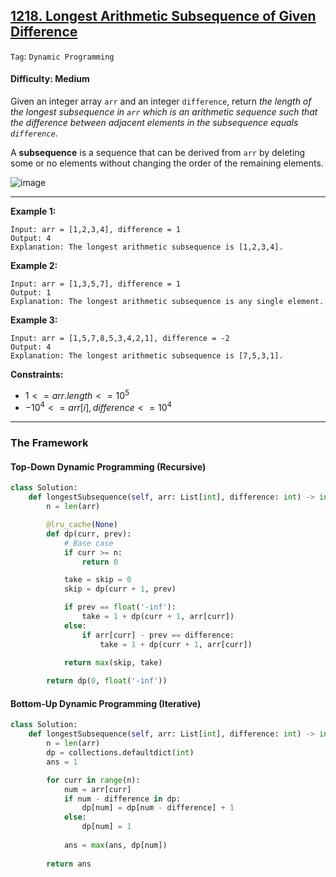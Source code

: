 ## [1218. Longest Arithmetic Subsequence of Given Difference](https://leetcode.com/problems/longest-arithmetic-subsequence-of-given-difference/)

```Tag```: ```Dynamic Programming```

#### Difficulty: Medium

Given an integer array ```arr``` and an integer ```difference```, return _the length of the longest subsequence in ```arr``` which is an arithmetic sequence such that the difference between adjacent elements in the subsequence equals ```difference```_.

A __subsequence__ is a sequence that can be derived from ```arr``` by deleting some or no elements without changing the order of the remaining elements.

![image](https://github.com/quananhle/Python/assets/35042430/f087ee92-1946-4b83-a9ae-a025cb3c75db)

---

__Example 1:__
```
Input: arr = [1,2,3,4], difference = 1
Output: 4
Explanation: The longest arithmetic subsequence is [1,2,3,4].
```

__Example 2:__
```
Input: arr = [1,3,5,7], difference = 1
Output: 1
Explanation: The longest arithmetic subsequence is any single element.
```

__Example 3:__
```
Input: arr = [1,5,7,8,5,3,4,2,1], difference = -2
Output: 4
Explanation: The longest arithmetic subsequence is [7,5,3,1].
```

__Constraints:__

- $1 <= arr.length <= 10^{5}$
- $-10^{4} <= arr[i], difference <= 10^{4}$

---

### The Framework

#### Top-Down Dynamic Programming (Recursive)

```Python
class Solution:
    def longestSubsequence(self, arr: List[int], difference: int) -> int:
        n = len(arr)

        @lru_cache(None)
        def dp(curr, prev):
            # Base case
            if curr >= n:
                return 0

            take = skip = 0
            skip = dp(curr + 1, prev)

            if prev == float('-inf'):
                take = 1 + dp(curr + 1, arr[curr])
            else:
                if arr[curr] - prev == difference:
                    take = 1 + dp(curr + 1, arr[curr])
            
            return max(skip, take)

        return dp(0, float('-inf'))
```

#### Bottom-Up Dynamic Programming (Iterative)

```Python
class Solution:
    def longestSubsequence(self, arr: List[int], difference: int) -> int:
        n = len(arr)
        dp = collections.defaultdict(int)
        ans = 1

        for curr in range(n):
            num = arr[curr]
            if num - difference in dp:
                dp[num] = dp[num - difference] + 1
            else:
                dp[num] = 1
            
            ans = max(ans, dp[num])
        
        return ans
```
